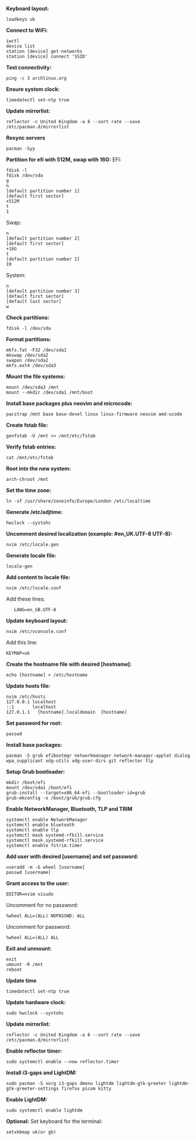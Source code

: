 **Keyboard layout:**
```
loadkeys uk
```

**Connect to WiFi:**
```
iwctl
device list
station [device] get-networks
station [device] connect 'SSID'
```

**Test connectivity:**
```
ping -c 3 archlinux.org
```

**Ensure system clock:**
```
timedatectl set-ntp true
```

**Update mirrorlist:**
```
reflector -c United Kingdom -a 6 --sort rate --save /etc/pacman.d/mirrorlist
```

**Resync servers**
```
pacman -Syy
```

**Partition for efi with 512M, swap with 16G:**
EFI:
```
fdisk -l
fdisk /dev/sda
g
n
[default partition number 1]
[default first sector]
+512M
t
1
```
Swap:
```
n
[default partition number 2]
[default first sector]
+16G
t
[default partition number 2]
19
```
System:
```
n
[default partition number 3]
[default first sector]
[default last sector]
w
```

**Check partitions:**
```
fdisk -l /dev/sda
```

**Format partitions:**
```
mkfs.fat -F32 /dev/sda1
mkswap /dev/sda2
swapon /dev/sda2
mkfs.ext4 /dev/sda3
```

**Mount the file systems:**
```
mount /dev/sda3 /mnt
mount --mkdir /dev/sda1 /mnt/boot
```

**Install base packages plus neovim and microcode:**

```
pacstrap /mnt base base-devel linux linux-firmware neovim amd-ucode
```

**Create fstab file:**
```
genfstab -U /mnt >> /mnt/etc/fstab
```

**Verify fstab entries:**
```
cat /mnt/etc/fstab
```

**Root into the new system:**
```
arch-chroot /mnt
```

**Set the time zone:**
```
ln -sf /usr/share/zoneinfo/Europe/London /etc/localtime
```

**Generate /etc/adjtime:**
```
hwclock --systohc
```

**Uncomment desired localization (example: #en_UK.UTF-8 UTF-8):**
```
nvim /etc/locale.gen
```

**Generate locale file:**
```
locale-gen
```

**Add content to locale file:**
```
nvim /etc/locale.conf
```

Add these lines:
```
   LANG=en_GB.UTF-8
```

**Update keyboard layout:**
```
nvim /etc/vconsole.conf
```

Add this line:
```
KEYMAP=uk
```

**Create the hostname file with desired [hostname]:**
```
echo [hostname] > /etc/hostname
```


**Update hosts file:**
```
nvim /etc/hosts
127.0.0.1 localhost
::1       localhost
127.0.1.1	[hostname].localdomain  [hostname]
```

**Set password for root:**
```
passwd
```

**Install base packages:**
```
pacman -S grub efibootmgr networkmanager network-manager-applet dialog wpa_supplicant xdg-utils xdg-user-dirs git reflector tlp
```

**Setup Grub bootloader:**
```
mkdir /boot/efi
mount /dev/sda1 /boot/efi
grub-install --target=x86_64-efi --bootloader-id=grub
grub-mkconfig -o /boot/grub/grub.cfg
```

**Enable NetworkManager, Bluetooth, TLP and TRIM**
```
systemctl enable NetworkManager
systemctl enable bluetooth
systemctl enable tlp
systemctl mask systemd-rfkill.service
systemctl mask systemd-rfkill.service
systemctl enable fstrim.timer
```

**Add user with desired [username] and set password:**
```
useradd -m -G wheel [username]
passwd [username]
```

**Grant access to the user:**
```
EDITOR=nvim visudo
```
Uncomment for no password:
```
%wheel ALL=(ALL) NOPASSWD: ALL
```
Uncomment for password:
```
%wheel ALL=(ALL) ALL
```

**Exit and unmount:**
```
exit
umount -R /mnt
reboot
```

**Update time**
```
timedatectl set-ntp true
```

**Update hardware clock:**
```
sudo hwclock --systohc
```

**Update mirrorlist:**
```
reflector -c United Kingdom -a 6 --sort rate --save /etc/pacman.d/mirrorlist
```

**Enable reflector timer:**
```
sudo systemctl enable --now reflector.timer
```

**Install i3-gaps and LightDM:**
```
sudo pacman -S xorg i3-gaps dmenu lightdm lightdm-gtk-greeter lightdm-gtk-greeter-settings firefox picom kitty
```

**Enable LightDM:**
```
sudo systemctl enable lightdm
```

**Optional:**
Set keyboard for the terminal:
```
setxkbmap uk(or gb)
```
